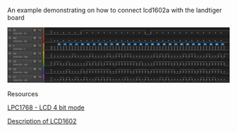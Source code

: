 An example demonstrating on how to connect lcd1602a with the landtiger board

![alt text](https://raw.githubusercontent.com/Fachher/landtiger/master/ch04-lcd16x2-4bit/resources/logic-analyzer.png "Diagram recorded with saleae logic")

Resources

[LPC1768 - LCD 4 bit mode](http://exploreembedded.com/wiki/LPC1768:_Lcd_4bit)

[Description of LCD1602](http://www.sprut.de/electronic/lcd/)
